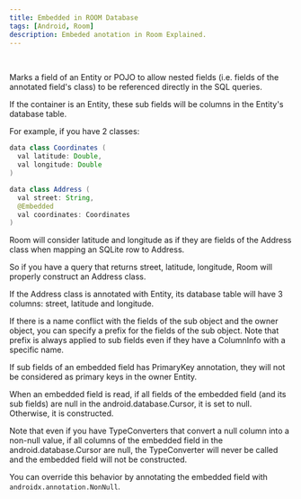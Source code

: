 ```yaml
---
title: Embedded in ROOM Database
tags: [Android, Room]
description: Embeded anotation in Room Explained.
---
```


<br>

Marks a field of an Entity or POJO to allow nested fields (i.e. fields of the annotated field's class) to be referenced directly in the SQL queries.

If the container is an Entity, these sub fields will be columns in the Entity's database table.

For example, if you have 2 classes:

```JAVA
data class Coordinates (
  val latitude: Double,
  val longitude: Double
)

data class Address (
  val street: String,
  @Embedded
  val coordinates: Coordinates
)
```
Room will consider latitude and longitude as if they are fields of the Address class when mapping an SQLite row to Address.

So if you have a query that returns street, latitude, longitude, Room will properly construct an Address class.

If the Address class is annotated with Entity, its database table will have 3 columns: street, latitude and longitude.

If there is a name conflict with the fields of the sub object and the owner object, you can specify a prefix for the fields of the sub object. Note that prefix is always applied to sub fields even if they have a ColumnInfo with a specific name.

If sub fields of an embedded field has PrimaryKey annotation, they will not be considered as primary keys in the owner Entity.

When an embedded field is read, if all fields of the embedded field (and its sub fields) are null in the android.database.Cursor, it is set to null. Otherwise, it is constructed.

Note that even if you have TypeConverters that convert a null column into a non-null value, if all columns of the embedded field in the android.database.Cursor are null, the TypeConverter will never be called and the embedded field will not be constructed.

You can override this behavior by annotating the embedded field with `androidx.annotation.NonNull`.

